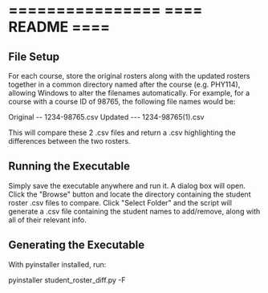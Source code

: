 ================
==== README ====
================

File Setup
----------
For each course, store the original rosters along with the updated rosters
together in a common directory named after the course (e.g. PHY114), allowing
Windows to alter the filenames automatically. For example, for a course with
a course ID of 98765, the following file names would be:

  Original -- 1234-98765.csv
  Updated --- 1234-98765(1).csv

This will compare these 2 .csv files and return a .csv highlighting
the differences between the two rosters.

Running the Executable
----------------------
Simply save the executable anywhere and run it. A dialog box will open.
Click the "Browse" button and locate the directory containing the student
roster .csv files to compare. Click "Select Folder" and the script will
generate a .csv file containing the student names to add/remove, along
with all of their relevant info.


Generating the Executable
-------------------------
With pyinstaller installed, run:

  pyinstaller student_roster_diff.py -F
